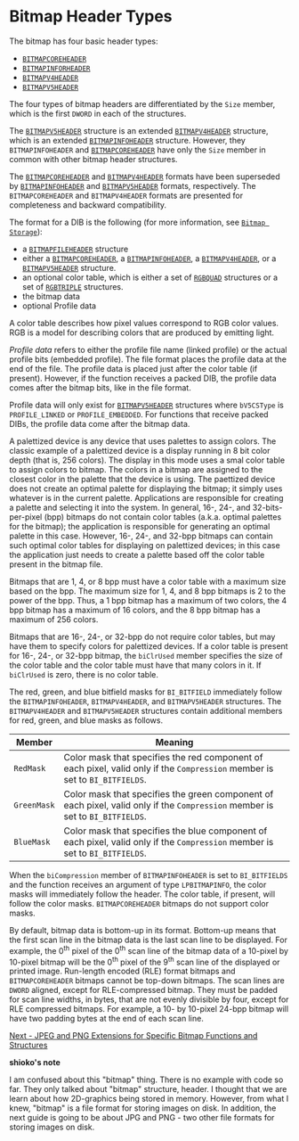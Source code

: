 <!-- https://docs.microsoft.com/en-us/windows/win32/gdi/bitmap-header-types -->

# Bitmap Header Types

The bitmap has four basic header types:

- [`BITMAPCOREHEADER`][ns-wingdi-bitmapcoreheader]
- [`BITMAPINFORHEADER`][ns-wingdi-bitmapinfoheader]
- [`BITMAPV4HEADER`][ns-wingdi-bitmapv4header]
- [`BITMAPV5HEADER`][ns-wingdi-bitmapv5header]

The four types of bitmap headers are differentiated by the `Size` member, which is the first `DWORD` in each of the structures.

The [`BITMAPV5HEADER`][ns-wingdi-bitmapv5header] structure is an extended [`BITMAPV4HEADER`][ns-wingdi-bitmapv4header] structure, which is an extended [`BITMAPINFOHEADER`][ns-wingdi-bitmapinfoheader] structure. However, they `BITMAPINFOHEADER` and [`BITMAPCOREHEADER`][ns-wingdi-bitmapcoreheader] have only the `Size` member in common with other bitmap header structures.

The [`BITMAPCOREHEADER`][ns-wingdi-bitmapcoreheader] and [`BITMAPV4HEADER`][ns-wingdi-bitmapv4header] formats have been superseded by [`BITMAPINFOHEADER`][ns-wingdi-bitmapinfoheader] and [`BITMAPV5HEADER`][ns-wingdi-bitmapv5header] formats, respectively. The `BITMAPCOREHEADER` and `BITMAPV4HEADER` formats are presented for completeness and backward compatibility.

The format for a DIB is the following (for more information, see [`Bitmap Storage`](./bitmap-storage.md)):

- a [`BITMAPFILEHEADER`][ns-wingdi-bitmapfileheader] structure
- either a [`BITMAPCOREHEADER`][ns-wingdi-bitmapcoreheader], a [`BITMAPINFOHEADER`][ns-wingdi-bitmapinfoheader], a [`BITMAPV4HEADER`][ns-wingdi-bitmapv4header], or a [`BITMAPV5HEADER`][ns-wingdi-bitmapv5header] structure.
- an optional color table, which is either a set of [`RGBQUAD`][ns-wingdi-rgbquad] structures or a set of [`RGBTRIPLE`][ns-wingdi-rgbtriple] structures.
- the bitmap data
- optional Profile data

A color table describes how pixel values correspond to RGB color values. RGB is a model for describing colors that are produced by emitting light.

_Profile data_ refers to either the profile file name (linked profile) or the actual profile bits (embedded profile). The file format places the profile data at the end of the file. The profile data is placed just after the color table (if present). However, if the function receives a packed DIB, the profile data comes after the bitmap bits, like in the file format.

Profile data will only exist for [`BITMAPV5HEADER`][ns-wingdi-bitmapv5header] structures where `bV5CSType` is `PROFILE_LINKED` or `PROFILE_EMBEDDED`. For functions that receive packed DIBs, the profile data come after the bitmap data.

A palettized device is any device that uses palettes to assign colors. The classic example of a palettized device is a display running in 8 bit color depth (that is, 256 colors). The display in this mode uses a smal color table to assign colors to bitmap. The colors in a bitmap are assigned to the closest color in the palette that the device is using. The paettized device does not create an optimal palette for displaying the bitmap; it simply uses whatever is in the current palette. Applications are responsible for creating a palette and selecting it into the system. In general, 16-, 24-, and 32-bits-per-pixel (bpp) bitmaps do not contain color tables (a.k.a. optimal palettes for the bitmap); the application is responsible for generating an optimal palette in this case. However, 16-, 24-, and 32-bpp bitmaps can contain such optimal color tables for displaying on palettized devices; in this case the application just needs to create a palette based off the color table present in the bitmap file.

Bitmaps that are 1, 4, or 8 bpp must have a color table with a maximum size based on the bpp. The maximum size for 1, 4, and 8 bpp bitmaps is 2 to the power of the bpp. Thus, a 1 bpp bitmap has a maximum of two colors, the 4 bpp bitmap has a maximum of 16 colors, and the 8 bpp bitmap has a maximum of 256 colors.

Bitmaps that are 16-, 24-, or 32-bpp do not require color tables, but may have them to specify colors for palettized devices. If a color table is present for 16-, 24-, or 32-bpp bitmap, the `biClrUsed` member specifies the size of the color table and the color table must have that many colors in it. If `biClrUsed` is zero, there is no color table.

The red, green, and blue bitfield masks for `BI_BITFIELD` immediately follow the `BITMAPINFOHEADER`, `BITMAPV4HEADER`, and `BITMAPV5HEADER` structures. The `BITMAPV4HEADER` and `BITMAPV5HEADER` structures contain additional members for red, green, and blue masks as follows.

| Member | Meaning |
|---|---|
| `RedMask` | Color mask that specifies the red component of each pixel, valid only if the `Compression` member is set to `BI_BITFIELDS`. |
| `GreenMask` | Color mask that specifies the green component of each pixel, valid only if the `Compression` member is set to `BI_BITFIELDS`. |
| `BlueMask` | Color mask that specifies the blue component of each pixel, valid only if the `Compression` member is set to `BI_BITFIELDS`. |

When the `biCompression` member of `BITMAPINFOHEADER` is set to `BI_BITFIELDS` and the function receives an argument of type `LPBITMAPINFO`, the color masks will immediately follow the header. The color table, if present, will follow the color masks. `BITMAPCOREHEADER` bitmaps do not support color masks.

By default, bitmap data is bottom-up in its format. Bottom-up means that the first scan line in the bitmap data is the last scan line to be displayed. For example, the 0<sup>th</sup> pixel of the 0<sup>th</sup> scan line of the bitmap data of a 10-pixel by 10-pixel bitmap will be the 0<sup>th</sup> pixel of the 9<sup>th</sup> scan line of the displayed or printed image. Run-length encoded (RLE) format bitmaps and `BITMAPCOREHEADER` bitmaps cannot be top-down bitmaps. The scan lines are `DWORD` aligned, except for RLE-compressed bitmap. They must be padded for scan line widths, in bytes, that are not evenly divisible by four, except for RLE compressed bitmaps. For example, a 10- by 10-pixel 24-bpp bitmap will have two padding bytes at the end of each scan line.

[ns-wingdi-bitmapcoreheader]: https://docs.microsoft.com/en-us/windows/win32/api/wingdi/ns-wingdi-bitmapcoreheader
[ns-wingdi-bitmapinfoheader]: https://docs.microsoft.com/en-us/windows/win32/api/wingdi/ns-wingdi-bitmapinfoheader
[ns-wingdi-bitmapv4header]: https://docs.microsoft.com/en-us/windows/win32/api/wingdi/ns-wingdi-bitmapv4header
[ns-wingdi-bitmapv5header]: https://docs.microsoft.com/en-us/windows/win32/api/wingdi/ns-wingdi-bitmapv5header
[ns-wingdi-bitmapfileheader]: https://docs.microsoft.com/en-us/windows/win32/api/wingdi/ns-wingdi-bitmapfileheader
[ns-wingdi-rgbquad]: https://docs.microsoft.com/en-us/windows/win32/api/wingdi/ns-wingdi-rgbquad
[ns-wingdi-rgbtriple]: https://docs.microsoft.com/en-us/windows/win32/api/wingdi/ns-wingdi-rgbtriple

<!-- END -->

[Next - JPEG and PNG Extensions for Specific Bitmap Functions and Structures](./jpeg-and-png-extensions-for-specific-bitmap-functions-and-structures.md)

__shioko's note__

I am confused about this "bitmap" thing. There is no example with code so far. They only talked about "bitmap" structure, header. I thought that we are learn about how 2D-graphics being stored in memory. However, from what I knew, "bitmap" is a file format for storing images on disk. In addition, the next guide is going to be about JPG and PNG - two other file formats for storing images on disk.
